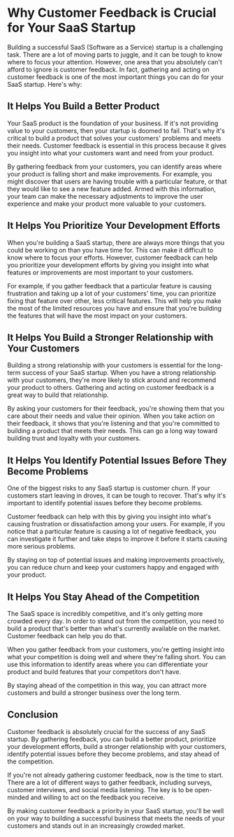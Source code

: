 # Why Customer Feedback is Crucial for Your SaaS Startup

Building a successful SaaS (Software as a Service) startup is a challenging task. There are a lot of moving parts to juggle, and it can be tough to know where to focus your attention. However, one area that you absolutely can't afford to ignore is customer feedback. In fact, gathering and acting on customer feedback is one of the most important things you can do for your SaaS startup. Here's why:

## It Helps You Build a Better Product

Your SaaS product is the foundation of your business. If it's not providing value to your customers, then your startup is doomed to fail. That's why it's critical to build a product that solves your customers' problems and meets their needs. Customer feedback is essential in this process because it gives you insight into what your customers want and need from your product.

By gathering feedback from your customers, you can identify areas where your product is falling short and make improvements. For example, you might discover that users are having trouble with a particular feature, or that they would like to see a new feature added. Armed with this information, your team can make the necessary adjustments to improve the user experience and make your product more valuable to your customers.

## It Helps You Prioritize Your Development Efforts

When you're building a SaaS startup, there are always more things that you could be working on than you have time for. This can make it difficult to know where to focus your efforts. However, customer feedback can help you prioritize your development efforts by giving you insight into what features or improvements are most important to your customers.

For example, if you gather feedback that a particular feature is causing frustration and taking up a lot of your customers' time, you can prioritize fixing that feature over other, less critical features. This will help you make the most of the limited resources you have and ensure that you're building the features that will have the most impact on your customers.

## It Helps You Build a Stronger Relationship with Your Customers

Building a strong relationship with your customers is essential for the long-term success of your SaaS startup. When you have a strong relationship with your customers, they're more likely to stick around and recommend your product to others. Gathering and acting on customer feedback is a great way to build that relationship.

By asking your customers for their feedback, you're showing them that you care about their needs and value their opinion. When you take action on their feedback, it shows that you're listening and that you're committed to building a product that meets their needs. This can go a long way toward building trust and loyalty with your customers.

## It Helps You Identify Potential Issues Before They Become Problems

One of the biggest risks to any SaaS startup is customer churn. If your customers start leaving in droves, it can be tough to recover. That's why it's important to identify potential issues before they become problems.

Customer feedback can help with this by giving you insight into what's causing frustration or dissatisfaction among your users. For example, if you notice that a particular feature is causing a lot of negative feedback, you can investigate it further and take steps to improve it before it starts causing more serious problems.

By staying on top of potential issues and making improvements proactively, you can reduce churn and keep your customers happy and engaged with your product.

## It Helps You Stay Ahead of the Competition

The SaaS space is incredibly competitive, and it's only getting more crowded every day. In order to stand out from the competition, you need to build a product that's better than what's currently available on the market. Customer feedback can help you do that.

When you gather feedback from your customers, you're getting insight into what your competition is doing well and where they're falling short. You can use this information to identify areas where you can differentiate your product and build features that your competitors don't have.

By staying ahead of the competition in this way, you can attract more customers and build a stronger business over the long term.

## Conclusion

Customer feedback is absolutely crucial for the success of any SaaS startup. By gathering feedback, you can build a better product, prioritize your development efforts, build a stronger relationship with your customers, identify potential issues before they become problems, and stay ahead of the competition.

If you're not already gathering customer feedback, now is the time to start. There are a lot of different ways to gather feedback, including surveys, customer interviews, and social media listening. The key is to be open-minded and willing to act on the feedback you receive.

By making customer feedback a priority in your SaaS startup, you'll be well on your way to building a successful business that meets the needs of your customers and stands out in an increasingly crowded market.